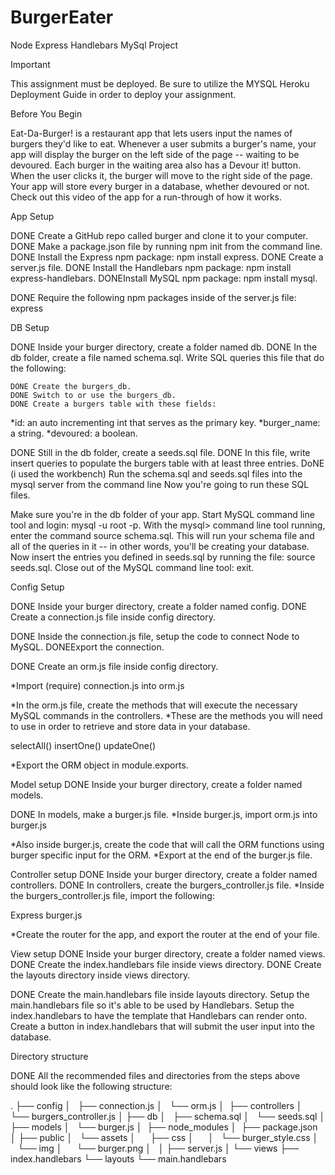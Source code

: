 # BurgerEater
Node Express Handlebars MySql Project

Important

This assignment must be deployed. Be sure to utilize the MYSQL Heroku Deployment Guide in order to deploy your assignment.

Before You Begin

Eat-Da-Burger! is a restaurant app that lets users input the names of burgers they'd like to eat.
Whenever a user submits a burger's name, your app will display the burger on the left side of the page -- waiting to be devoured.
Each burger in the waiting area also has a Devour it! button. When the user clicks it, the burger will move to the right side of the page.
Your app will store every burger in a database, whether devoured or not.
Check out this video of the app for a run-through of how it works.

App Setup


DONE Create a GitHub repo called burger and clone it to your computer.
DONE Make a package.json file by running npm init from the command line.
DONE Install the Express npm package: npm install express.
DONE Create a server.js file.
DONE Install the Handlebars npm package: npm install express-handlebars.
DONEInstall MySQL npm package: npm install mysql.

DONE Require the following npm packages inside of the server.js file:
express


DB Setup

DONE Inside your burger directory, create a folder named db.
DONE In the db folder, create a file named schema.sql. 
Write SQL queries this file that do the following:

    DONE Create the burgers_db.
    DONE Switch to or use the burgers_db.
    DONE Create a burgers table with these fields:

*id: an auto incrementing int that serves as the primary key.
*burger_name: a string.
*devoured: a boolean.

DONE Still in the db folder, create a seeds.sql file. 
DONE In this file, write insert queries to populate the burgers table with at least three entries.
DoNE (i used the workbench) Run the schema.sql and seeds.sql files into the mysql server from the command line
Now you're going to run these SQL files.

Make sure you're in the db folder of your app.
Start MySQL command line tool and login: mysql -u root -p.
With the mysql> command line tool running, enter the command source schema.sql. This will run your schema file and all of the queries in it -- in other words, you'll be creating your database.
Now insert the entries you defined in seeds.sql by running the file: source seeds.sql.
Close out of the MySQL command line tool: exit.

Config Setup

DONE Inside your burger directory, create a folder named config.
DONE Create a connection.js file inside config directory.

DONE Inside the connection.js file, setup the code to connect Node to MySQL.
DONEExport the connection.

DONE Create an orm.js file inside config directory.

*Import (require) connection.js into orm.js

*In the orm.js file, create the methods that will execute the necessary MySQL commands in the controllers. 
*These are the methods you will need to use in order to retrieve and store data in your database.

selectAll()
insertOne()
updateOne()

*Export the ORM object in module.exports.

Model setup
DONE Inside your burger directory, create a folder named models.

DONE In models, make a burger.js file.
*Inside burger.js, import orm.js into burger.js

*Also inside burger.js, create the code that will call the ORM functions using burger specific input for the ORM.
*Export at the end of the burger.js file.

Controller setup
DONE Inside your burger directory, create a folder named controllers.
DONE In controllers, create the burgers_controller.js file.
*Inside the burgers_controller.js file, import the following:

Express
burger.js

*Create the router for the app, and export the router at the end of your file.

View setup
DONE Inside your burger directory, create a folder named views.
DONE Create the index.handlebars file inside views directory.
DONE Create the layouts directory inside views directory.

DONE Create the main.handlebars file inside layouts directory.
Setup the main.handlebars file so it's able to be used by Handlebars.
Setup the index.handlebars to have the template that Handlebars can render onto.
Create a button in index.handlebars that will submit the user input into the database.

Directory structure

DONE All the recommended files and directories from the steps above should look like the following structure:

.
├── config
│   ├── connection.js
│   └── orm.js
│ 
├── controllers
│   └── burgers_controller.js
│
├── db
│   ├── schema.sql
│   └── seeds.sql
│
├── models
│   └── burger.js
│ 
├── node_modules
│ 
├── package.json
│
├── public
│   └── assets
│       ├── css
│       │   └── burger_style.css
│       └── img
│           └── burger.png
│   
│
├── server.js
│
└── views
    ├── index.handlebars
    └── layouts
        └── main.handlebars
